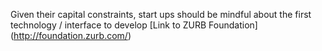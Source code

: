 Given their capital constraints, start ups should be mindful about the first technology / interface to develop
[Link to ZURB Foundation] (http://foundation.zurb.com/)
